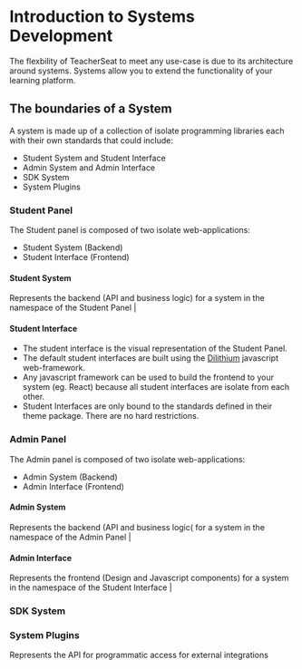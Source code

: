 # Introduction to Systems Development

The flexbility of TeacherSeat to meet any use-case is due to its architecture around systems.
Systems allow you to extend the functionality of your learning platform.

## The boundaries of a System

A system is made up of a collection of isolate programming libraries each with their own standards that could include:

* Student System and Student Interface
* Admin System and Admin Interface
* SDK System
* System Plugins


### Student Panel

The Student panel is composed of two isolate web-applications:
- Student System (Backend)
- Student Interface (Frontend)

#### Student System 

Represents the backend (API and business logic) for a system in the namespace of the Student Panel |

#### Student Interface 

- The student interface is the visual representation of the Student Panel.
- The default student interfaces are built using the [Dilithium](https://github.com/ExamProCo/dilithium.js) javascript web-framework.
- Any javascript framework can be used to build the frontend to your system (eg. React) because all student interfaces are isolate from each other.
- Student Interfaces are only bound to the standards defined in their theme package. There are no hard restrictions.

### Admin Panel

The Admin panel is composed of two isolate web-applications:
- Admin System (Backend)
- Admin Interface (Frontend)

#### Admin System 

Represents the backend (API and business logic( for a system in the namespace of the Admin Panel  |

#### Admin Interface 

Represents the frontend (Design and Javascript components) for a system in the namespace of the Student Interface |

### SDK System

### System Plugins

Represents the API for programmatic access for external integrations 
